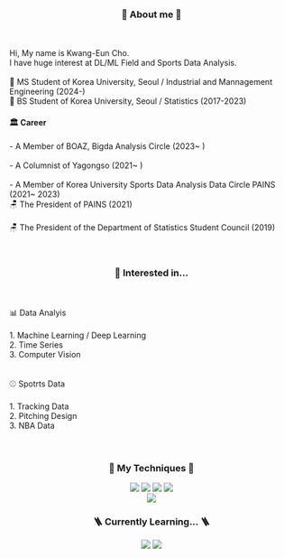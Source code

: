 <!---
KS980411/KS980411 is a ✨ special ✨ repository because its `README.md` (this file) appears on your GitHub profile.
You can click the Preview link to take a look at your changes.
--->

<div align =center><h3> 🧍 About me 🧍 </h3></div>
<br>
<br>
Hi, My name is Kwang-Eun Cho.
<br>
I have huge interest at DL/ML Field and Sports Data Analysis.
<br>
<br>
🏫 MS Student of Korea University, Seoul / Industrial and Mannagement Engineering (2024-)
<br>
🏫 BS Student of Korea University, Seoul / Statistics (2017-2023)
<div align=left><h4> 🏛️ Career </h4></div>
- A Member of BOAZ, Bigda Analysis Circle (2023~ )
<br>
<br>
- A Columnist of Yagongso (2021~ )
<br>
<br>
- A Member of Korea University Sports Data Analysis Data Circle PAINS (2021~ 2023)
<br>
🪑 The President of PAINS (2021)
<br>
<br>
🪑 The President of the Department of Statistics Student Council (2019)
<br>
<br>
<br>

<div align =center><h3>👀 Interested in...</h3></div> 
<br>
<br>
📊 Data Analyis
 <br>
 <br>
 1. Machine Learning / Deep Learning
 <br>
 2. Time Series
 <br>
 3. Computer Vision
 <br>
 <br>
 <br>
⚾ Spotrts Data
 <br>
 <br>
 1. Tracking Data
 <br>
 2. Pitching Design
 <br>
 3. NBA Data
<br>
  
<br>
<br>

<div align=center><h3> 🧰 My Techniques 🧰</h3></div>
<div align=center>
<img src="https://img.shields.io/badge/python-3776AB?style=for-the-badge&logo=python&logoColor=white"> 
  <img src="https://img.shields.io/badge/pytorch-EE4C2C?style=for-the-badge&logo=pytorch&logoColor=white">
  <img src="https://img.shields.io/badge/pandas-150458?style=for-the-badge&logo=pandas&logoColor=white">
  <img src="https://img.shields.io/badge/keras-D00000?style=for-the-badge&logo=keras&logoColor=white">
  <br>
  
  <img src="https://img.shields.io/badge/R-276DC3?style=for-the-badge&logo=R&logoColor=white">
  <br>

<div align=center><h3> 🪜 Currently Learning... 🪜 </h3></div>
<div align=center>
  <img src="https://img.shields.io/badge/mysql-4479A1?style=for-the-badge&logo=mysql&logoColor=white">
  <img src="https://img.shields.io/badge/Tableau-97627?style=for-the-badge&logo=Tableau&logoColor=white">
  <br>
